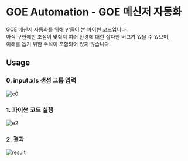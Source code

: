 # GOE Automation - GOE 메신저 자동화

GOE 메신저 자동화를 위해 만들어 본 파이썬 코드입니다.\
아직 구현에만 초점이 맞춰져 여러 환경에 대한 잡다한 버그가 있을 수 있으며,\
이해를 돕기 위한 주석이 포함되어 있지 않습니다.

## Usage

### 0. input.xls 생성 그룹 입력
![e0](https://user-images.githubusercontent.com/73877449/226229388-231daf51-802e-404a-954b-36069a56b012.png)

### 1. 파이썬 코드 실행
![e2](https://user-images.githubusercontent.com/73877449/226229414-cbaefd97-3e4a-429c-b4d3-1877b82971c2.png)

### 2. 결과
![result](https://user-images.githubusercontent.com/73877449/226229422-0e7f7b6c-868f-447d-ad1f-8113ed2930c3.png)
